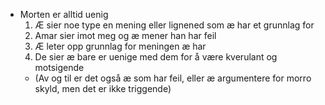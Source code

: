 
- Morten er alltid uenig 
	1. Æ sier noe type en mening eller lignened som æ har et grunnlag for
	2. Amar sier imot meg og æ mener han har feil
	3. Æ leter opp grunnlag for meningen æ har
	4. De sier æ bare er uenige med dem for å være kverulant og motsigende
	-  (Av og til er det også æ som har feil, eller æ argumentere for morro skyld, men det er ikke triggende)

